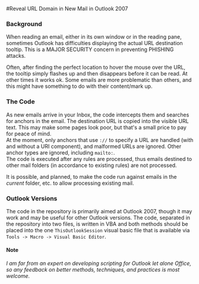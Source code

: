 #Reveal URL Domain in New Mail in Outlook 2007

### Background

When reading an email, either in its own window or in the reading pane, sometimes Outlook has difficulties displaying
the actual URL destination tooltip.  This is a MAJOR SECURITY concern in preventing PHISHING attacks.

Often, after finding the perfect location to hover the mouse over the URL, the tooltip simply flashes up and then disappears
before it can be read.  At other times it works ok.  Some emails are more problematic than others, and this might have something
to do with their content/mark up.

### The Code

As new emails arrive in your Inbox, the code intercepts them and searches for anchors in the email.  The destination URL is
copied into the visible URL text. This may make some pages look poor, but that's a small price to pay for peace of mind.  
At the moment, only anchors that use `://` to specify a URL are handled (with and without a URI component), and malformed URLs are ignored.
Other anchor types are ignored, including `mailto:`.  
The code is executed after any rules are processed, thus emails destined to other mail folders (in accordance to existing rules)
are not processed.  

It is possible, and planned, to make the code run against emails in the *current* folder, etc. to allow processing existing mail.

### Outlook Versions

The code in the repository is primarily aimed at Outlook 2007, though it may work and may be useful for other Outlook versions.
The code, separated in the repository into two files, is written in VBA and both methods should be placed into the one
`ThisOutlookSession` visual basic file that is available via `Tools -> Macro -> Visual Basic Editor`.

#### Note
*I am far from an expert on developing scripting for Outlook let alone Office, so any feedback on better methods, techniques,
and practices is most welcome.*




